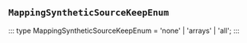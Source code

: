 ## `MappingSyntheticSourceKeepEnum`
:::
type MappingSyntheticSourceKeepEnum = 'none' | 'arrays' | 'all';
:::
